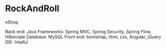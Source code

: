 # RockAndRoll

eShop

Back end: Java 
Frameworks: Spring MVC, Spring Security, Spring Flow, Hibernate
Database: MySQL
Front end: bootstrap, html, css, Angular, jQuery
IDE: IntelliJ
